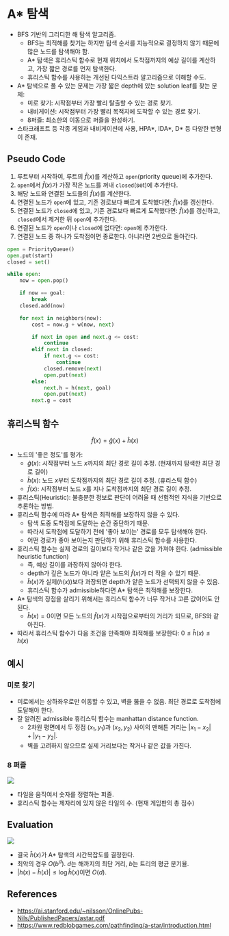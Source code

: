 # A* 탐색

- BFS 기반의 그리디한 해 탐색 알고리즘.
  - BFS는 최적해를 찾기는 하지만 탐색 순서를 지능적으로 결정하지 않기 때문에 많은 노드를 탐색해야 함.
  - A* 탐색은 휴리스틱 함수로 현재 위치에서 도착점까지의 예상 길이를 계산하고, 가장 짧은 경로를 먼저 탐색한다.
  - 휴리스틱 함수를 사용하는 개선된 다익스트라 알고리즘으로 이해할 수도.
- A* 탐색으로 풀 수 있는 문제는 가장 짧은 depth에 있는 solution leaf를 찾는 문제:
  - 미로 찾기: 시작점부터 가장 빨리 탈출할 수 있는 경로 찾기.
  - 내비게이션: 시작점부터 가장 빨리 목적지에 도착할 수 있는 경로 찾기.
  - 8퍼즐: 최소한의 이동으로 퍼즐을 완성하기.
- 스타크래프트 등 각종 게임과 내비게이션에 사용, HPA*, IDA*, D* 등 다양한 변형이 존재.

## Pseudo Code

1. 루트부터 시작하여, 루트의 $\hat f(x)$를 계산하고 `open`(priority queue)에 추가한다.
2. `open`에서 $\hat f(x)$가 가장 작은 노드를 꺼내 `closed`(set)에 추가한다.
3. 해당 노드와 연결된 노드들의 $\hat f(x)$를 계산한다.
4. 연결된 노드가 `open`에 있고, 기존 경로보다 빠르게 도착했다면: $\hat f(x)$를 갱신한다.
5. 연결된 노드가 `closed`에 있고, 기존 경로보다 빠르게 도착했다면: $\hat f(x)$를 갱신하고, `closed`에서 제거한 뒤 `open`에 추가한다.
6. 연결된 노드가 `open`이나 `closed`에 없다면: `open`에 추가한다.
7. 연결된 노드 중 하나가 도착점이면 종료한다. 아니라면 2번으로 돌아간다.

```py
open = PriorityQueue()
open.put(start)
closed = set()

while open:
    now = open.pop()

    if now == goal:
        break
    closed.add(now)

    for next in neighbors(now):
        cost = now.g + w(now, next)

        if next in open and next.g <= cost:
            continue
        elif next in closed:
            if next.g <= cost:
                continue
            closed.remove(next)
            open.put(next)
        else:
            next.h = h(next, goal)
            open.put(next)
        next.g = cost
```

## 휴리스틱 함수

$$\hat f(x) = \hat g(x) + \hat h(x)$$

- 노드의 '좋은 정도'를 평가:
  - $\hat g(x)$: 시작점부터 노드 $x$까지의 최단 경로 길이 추정. (현재까지 탐색한 최단 경로 길이)
  - $\hat h(x)$: 노드 $x$부터 도착점까지의 최단 경로 길이 추정. (휴리스틱 함수)
  - $\hat f(x)$: 시작점부터 노드 $x$를 지나 도착점까지의 최단 경로 길이 추정.
- 휴리스틱(Heuristic): 불충분한 정보로 판단이 어려울 때 선험적인 지식을 기반으로 추론하는 방법.
- 휴리스틱 함수에 따라 A* 탐색은 최적해를 보장하지 않을 수 있다.
  - 탐색 도중 도착점에 도달하는 순간 중단하기 때문.
  - 따라서 도착점에 도달하기 전에 '좋아 보이는' 경로를 모두 탐색해야 한다.
  - 어떤 경로가 좋아 보이는지 판단하기 위해 휴리스틱 함수를 사용한다.
- 휴리스틱 함수는 실제 경로의 길이보다 작거나 같은 값을 가져야 한다. (admissible heuristic function)
  - 즉, 예상 길이를 과장하지 않아야 한다.
  - depth가 깊은 노드가 아니라 얕은 노드의 $\hat f(x)$가 더 작을 수 있기 때문.
  - $\hat h(x)$가 실제($h(x)$)보다 과장되면 depth가 얕은 노드가 선택되지 않을 수 있음.
  - 휴리스틱 함수가 admissible하다면 A* 탐색은 최적해를 보장한다.
- A* 탐색의 장점을 살리기 위해서는 휴리스틱 함수가 너무 작거나 고른 값이어도 안 된다.
  - $\hat h(x) = 0$이면 모든 노드의 $\hat f(x)$가 시작점으로부터의 거리가 되므로, BFS와 같아진다.
- 따라서 휴리스틱 함수가 다음 조건을 만족해야 최적해를 보장한다: $0 \leq \hat h(x) \leq h(x)$

## 예시

### 미로 찾기

- 미로에서는 상하좌우로만 이동할 수 있고, 벽을 뚫을 수 없음. 최단 경로로 도착점에 도달해야 한다.
- 잘 알려진 admissible 휴리스틱 함수는 manhattan distance function.
  - 2차원 평면에서 두 정점 $(x_1, y_1)$과 $(x_2, y_2)$ 사이의 맨해튼 거리는 $|x_1 - x_2| + |y_1 - y_2|$.
  - 벽을 고려하지 않으므로 실제 거리보다는 작거나 같은 값을 가진다.

### 8 퍼즐

![](https://learning.oreilly.com/api/v2/epubs/urn:orm:book:9781491912973/files/assets/alin_0722.png)

- 타일을 움직여서 숫자를 정렬하는 퍼즐.
- 휴리스틱 함수는 제자리에 있지 않은 타일의 수. (현재 게임판의 총 점수)

## Evaluation

![](https://learning.oreilly.com/api/v2/epubs/urn:orm:book:9781491912973/files/assets/alin_0726.png)

- 결국 $\hat h(x)$가 A* 탐색의 시간복잡도를 결정한다.
- 최악의 경우 $O(b^d)$. $d$는 해까지의 최단 거리, $b$는 트리의 평균 분기율.
- $|h(x) - \hat h(x)| \leq \log \hat h(x)$이면 $O(d)$.

## References

- https://ai.stanford.edu/~nilsson/OnlinePubs-Nils/PublishedPapers/astar.pdf
- https://www.redblobgames.com/pathfinding/a-star/introduction.html
